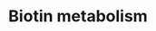---
annotations:
- id: PW:0000139
  parent: classic metabolic pathway
  type: Pathway Ontology
  value: biotin metabolic pathway
authors:
- MaintBot
- AllanKuchinsky
- AlexanderPico
- Christine Chichester
- Mkutmon
- Fehrhart
- Egonw
- Eweitz
- Khanspers
citedin: ''
communities: []
description: 'Source: [KEGG Pathways](http://www.genome.jp/kegg-bin/show_pathway?mtu00780).'
last-edited: 2025-03-06
ndex: null
organisms:
- Mycobacterium tuberculosis
redirect_from:
- /index.php/Pathway:WP1631
- /instance/WP1631
- /instance/WP1631_r137615
revision: r137615
schema-jsonld:
- '@context': https://schema.org/
  '@id': https://wikipathways.github.io/pathways/WP1631.html
  '@type': Dataset
  creator:
    '@type': Organization
    name: WikiPathways
  description: 'Source: [KEGG Pathways](http://www.genome.jp/kegg-bin/show_pathway?mtu00780).'
  keywords:
  - 6-Carboxyhexanoate
  - 6-Carboxyhexanoyl-CoA
  - 8-Amino-7-oxononanoate
  - Biotin
  - Biotinyl-CoA
  - Biotynyl-5'-AMP
  - Dethiobiotin
  - Holo-[carboxylase]
  - L-Lysine
  - N6-D-Biotinyl-L-lysine
  - Rv2223c
  - Rv2224c
  - Rv2672
  - Rv3668c
  - bioA
  - bioB
  - bioD
  - bioF1
  - bioF2
  - bioW
  - birA
  - cpd:C01037
  - ec:3.5.1.12
  - ec:6.2.1.11
  - ec:6.3.4.10
  - ec:6.3.4.11
  - ec:6.3.4.9
  - mycP1
  - mycP2
  - pepQ
  license: CC0
  name: Biotin metabolism
seo: CreativeWork
title: Biotin metabolism
wpid: WP1631
---